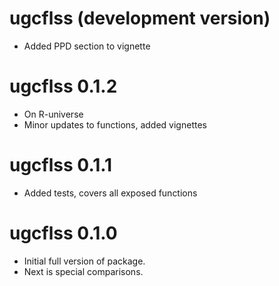 # ugcflss (development version)

* Added PPD section to vignette

# ugcflss 0.1.2

* On R-universe
* Minor updates to functions, added vignettes

# ugcflss 0.1.1

* Added tests, covers all exposed functions

# ugcflss 0.1.0

* Initial full version of package.
* Next is special comparisons.

